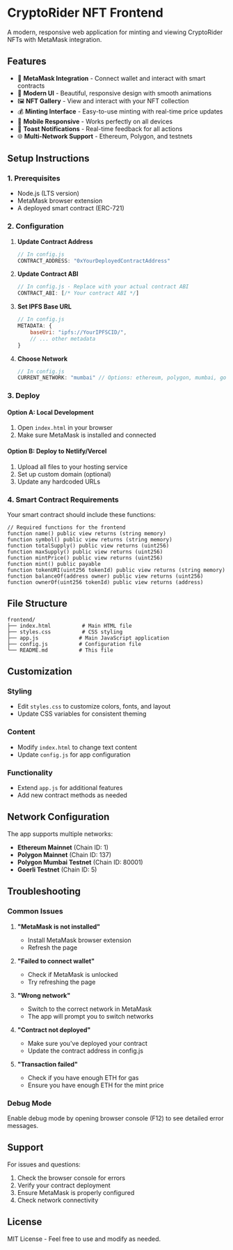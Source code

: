 # CryptoRider NFT Frontend

A modern, responsive web application for minting and viewing CryptoRider NFTs with MetaMask integration.

## Features

- 🔗 **MetaMask Integration** - Connect wallet and interact with smart contracts
- 🎨 **Modern UI** - Beautiful, responsive design with smooth animations
- 🖼️ **NFT Gallery** - View and interact with your NFT collection
- 💰 **Minting Interface** - Easy-to-use minting with real-time price updates
- 📱 **Mobile Responsive** - Works perfectly on all devices
- 🔔 **Toast Notifications** - Real-time feedback for all actions
- 🌐 **Multi-Network Support** - Ethereum, Polygon, and testnets

## Setup Instructions

### 1. Prerequisites

- Node.js (LTS version)
- MetaMask browser extension
- A deployed smart contract (ERC-721)

### 2. Configuration

1. **Update Contract Address**
   ```javascript
   // In config.js
   CONTRACT_ADDRESS: "0xYourDeployedContractAddress"
   ```

2. **Update Contract ABI**
   ```javascript
   // In config.js - Replace with your actual contract ABI
   CONTRACT_ABI: [/* Your contract ABI */]
   ```

3. **Set IPFS Base URL**
   ```javascript
   // In config.js
   METADATA: {
       baseUri: "ipfs://YourIPFSCID/",
       // ... other metadata
   }
   ```

4. **Choose Network**
   ```javascript
   // In config.js
   CURRENT_NETWORK: "mumbai" // Options: ethereum, polygon, mumbai, goerli
   ```

### 3. Deploy

#### Option A: Local Development
1. Open `index.html` in your browser
2. Make sure MetaMask is installed and connected

#### Option B: Deploy to Netlify/Vercel
1. Upload all files to your hosting service
2. Set up custom domain (optional)
3. Update any hardcoded URLs

### 4. Smart Contract Requirements

Your smart contract should include these functions:

```solidity
// Required functions for the frontend
function name() public view returns (string memory)
function symbol() public view returns (string memory)
function totalSupply() public view returns (uint256)
function maxSupply() public view returns (uint256)
function mintPrice() public view returns (uint256)
function mint() public payable
function tokenURI(uint256 tokenId) public view returns (string memory)
function balanceOf(address owner) public view returns (uint256)
function ownerOf(uint256 tokenId) public view returns (address)
```

## File Structure

```
frontend/
├── index.html          # Main HTML file
├── styles.css          # CSS styling
├── app.js             # Main JavaScript application
├── config.js          # Configuration file
└── README.md          # This file
```

## Customization

### Styling
- Edit `styles.css` to customize colors, fonts, and layout
- Update CSS variables for consistent theming

### Content
- Modify `index.html` to change text content
- Update `config.js` for app configuration

### Functionality
- Extend `app.js` for additional features
- Add new contract methods as needed

## Network Configuration

The app supports multiple networks:

- **Ethereum Mainnet** (Chain ID: 1)
- **Polygon Mainnet** (Chain ID: 137)
- **Polygon Mumbai Testnet** (Chain ID: 80001)
- **Goerli Testnet** (Chain ID: 5)

## Troubleshooting

### Common Issues

1. **"MetaMask is not installed"**
   - Install MetaMask browser extension
   - Refresh the page

2. **"Failed to connect wallet"**
   - Check if MetaMask is unlocked
   - Try refreshing the page

3. **"Wrong network"**
   - Switch to the correct network in MetaMask
   - The app will prompt you to switch networks

4. **"Contract not deployed"**
   - Make sure you've deployed your contract
   - Update the contract address in config.js

5. **"Transaction failed"**
   - Check if you have enough ETH for gas
   - Ensure you have enough ETH for the mint price

### Debug Mode

Enable debug mode by opening browser console (F12) to see detailed error messages.

## Support

For issues and questions:
1. Check the browser console for errors
2. Verify your contract deployment
3. Ensure MetaMask is properly configured
4. Check network connectivity

## License

MIT License - Feel free to use and modify as needed.
